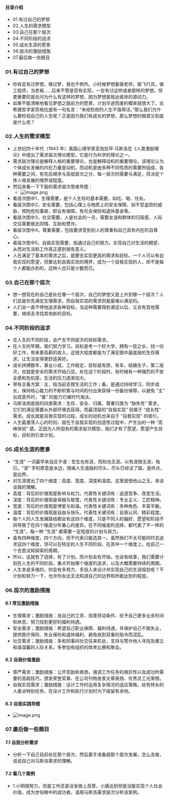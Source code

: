 #### 目录介绍
- 01.有过自己的梦想
- 02.人生的需求模型
- 03.自己在那个层次
- 04.不同阶段的追求
- 05.成长生涯的愿景
- 06.层次的激励措施
- 07.最后做一些题目




### 01.有过自己的梦想
- 你肯定有过梦想，做过梦，我也不例外。小时候梦想着做老师，做飞行员，做工程师，当老板……后来不管是否有实现，一定有过这样或者那样的梦想。但更重要的是反问为什么有这样的梦想，因为梦想是抵达彼岸的源动力。
- 如果不能清晰地看见梦想之路前方的愿景，计划半途而废的概率就很大了。古希腊哲学家苏格拉底有一句名言：“未经检视的人生不值得活。”那么我们为什么要检视自己的人生呢？正是因为我们有成长的梦想，那么梦想的根源又到底是什么呢？



### 02.人生的需求模型
- 上世纪四十年代（1943 年）美国心理学家亚伯拉罕·马斯洛在《人类激励理论》中提出了需求层次理论模型，它是行为科学的理论之一。
- 需求层次理论是解释人格的重要理论，也是解释动机的重要理论。该理论认为个体成长发展的内在力量是动机，而动机是由多种不同性质的需要所组成，各种需要之间，有先后顺序与高低层次之分，每一层次的需要与满足，将决定个体人格发展的境界或程度。
- 然后来看一下下面的需求层次思维导图：
    - ![image.png](https://p3-juejin.byteimg.com/tos-cn-i-k3u1fbpfcp/e222d2c654d14026905fe29a13aeeb97~tplv-k3u1fbpfcp-watermark.image?)
- 看层次图中1，生理需要，是个人生存的基本需要，如吃、喝、住处。
- 看层次图中2，安全需要，包括心理上与物质上的安全保障，如不受盗窃的威胁，预防危险事故，职业有保障，有社会保险和退休基金等。
- 看层次图中3，社交需要。人是社会的一员，需要友谊和群体的归宿感，人际交往需要彼此同情、互助和赞许。
- 看层次图中4，尊重需要，包括要求受到别人的尊重和自己具有内在的自尊心。
- 看层次图中5，自我实现需要，指通过自己的努力，实现自己对生活的期望，从而对生活和工作真正感到很有意义。
- 人在满足了基本的需求之后，就要去实现更高的需求和目标。一个人可以有自我实现的愿望，但要达到自我实现的境界，成为一个自我实现的人，却不是每个人都能办到的，这种人也只是少数而已。


### 03.自己在那个层次
- 想一想现在的自己是处在哪一个层次，自己的梦想又是上升到哪一个层次？人们总是优先满足生理需求，而自我实现的需求则是最难以满足的。
- 人们会一直不停地追求各种目标，当这种需要得到满足以后，又会有其他需要，继续去寻找其他新的目标。


### 04.不同阶段的追求
- 在人生的不同阶段，会产生不同层次的目标需求。
- 在人生的早期，我们努力学习，目标是考一个好大学，拥有一技之长，找一份好工作，带来更高薪的收入，这很大程度都是为了满足图中最底层的生存需求，让生活变得更舒适美好。
- 成长拼搏数年，事业小成，工作稳定，目标是有房，有车，结婚生子，第二层次，也就是安全的需求开始凸显。处在这个阶段时，有时候有一种强烈的不安全感和危机感，生活的压力逐渐加大。
- 带有主备方案：主，指当前支撑生活的工作；备，是通过持续学习，同步成长，保持核心能力的不断积累与时间的付出来获得一份备份保障，以避免 “主” 出现意外时，“备” 的能力已被时代淘汰。
- 马斯洛把底层的四类需求：生存、安全、归属、尊重归类为 “缺失性” 需求，它们的满足需要从外部环境去获得。而最顶层的“自我实现” 则属于 “成长性” 需求。成长就是自我实现的过程，成长的动机也来自于 “自我实现” 的吸引。
- 人生最激荡人心的时刻，就在于自我实现的创造性过程中，产生出的一种 “高峰体验” 感。正因为人所固有的需求层次模型，我们才有了愿望，愿望产生目标，目标则引发计划。



### 05.成长生涯的愿景
- “生涯” 一词最早来自庄子语：吾生也有涯，而知也无涯。以有涯随无涯，殆已。“涯” 字的原意是水边，隐喻人生道路的尽头，尽头已经没了路，是终点，是边界。
- 对生涯提出了四个维度：高度、宽度、深度和温度。这里就借他山之玉，来谈谈我的理解。
- 高度：背后的价值观是影响与权力。代表性关键词有：追逐竞争、改变生活。
- 深度：背后的价值观是卓越与智慧。代表性关键词有：专业主义、工匠精神。
- 宽度：背后的价值观是博爱与和谐。代表性关键词有：多种角色、丰富平衡。
- 温度：背后的价值观是自由与快乐。代表性关键词有：自我认同、精彩程度。
- 每个人的人生发展路线都会有这四个维度，只是不同人的偏好、愿望和阶段不同导致了在四个维度分布重心的差异。在不同维度的选择，都代表了不一样的 “生涯”，每一种 “生涯” 都需要一定程度的计划与努力。
- 虽有四种维度，四个方向，但不代表只能选其一。虽然我们不太可能同时去追求这四个维度，但可以在特定的人生不同阶段，在其中一个维度上，给自己一个去尝试和探索的周期。
- 所以，这就有了选择，有了计划。而计划会有开始，也会有结束，我们需要计划在人生的不同阶段，重点开始哪个维度的追求，以及大概需要持续的周期。
- 人生本是多维的，你会有多努力、多投入来设计并实现自己的生涯规划呢？不计划和努力一下，也许你永远无法知道自己的边界和所能达到的程度。



### 06.层次的激励措施
#### 6.1 常见激励措施
- 生理需求；激励措施：涨自己的工资、改善劳动条件、给予自己更多业余时间和休息、努力找到更好的福利待遇。
- 安全需求；激励措施：希望自己职业保障、福利待遇，并保护自己不致失业，提供医疗保险、失业保险和退休福利、避免收到双重的指令而混乱。
- 社交需求；激励措施：多和同事间社交往来机会，支持与赞许他人寻找及建立和谐温馨的人际关系，多参加有组织的体育比赛和聚会。



#### 6.2 自我价值激励
- 尊严需求；激励措施：公开奖励和表扬，强调工作任务的艰巨性以及成功所需要的高超技巧，颁发荣誉奖章、在公司刊物发表文章表扬、优秀员工光荣榜。
- 自我实现需求；激励措施：设计工作时运用复杂情况的适应策略，给有特长的人委派特别任务，在设计工作和执行计划时为下级留有余地。


#### 6.3 自我实践导图
- ![image.png](https://p1-juejin.byteimg.com/tos-cn-i-k3u1fbpfcp/34d239b7dbe24c4fb9d8d4684c70e12a~tplv-k3u1fbpfcp-watermark.image?)



### 07.最后做一些题目
#### 7.1 自我分析需求
- 分析一下自己目前处在那个层次，然后着手准备超那个层次发展，怎么去做，说说自己对马斯洛需求的理解。


#### 7.2 看几个案例
- 1.小明很努力，但是工作还是没发做上高管，小康达到但是没能实现个人社会价值，成为世俗眼中的成功者。请用马斯洛需求层次分析该案例。








